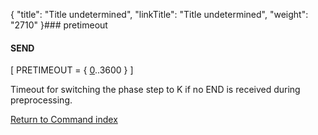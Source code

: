 {
    "title": "Title undetermined",
    "linkTitle": "Title undetermined",
    "weight": "2710"
}### pretimeout

#### SEND

\[ PRETIMEOUT = { <u>0</u>..3600 } \]

Timeout for switching the phase step to K if no END is received during preprocessing.

[Return to Command index](../)
